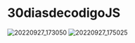 # 30diasdecodigoJS
 
![20220927_173050](https://user-images.githubusercontent.com/105385268/192630338-a428c883-acf4-4b1b-b4b7-9a350af6fa49.gif)
![20220927_175025](https://user-images.githubusercontent.com/105385268/192632856-2708cea1-ef2f-4e57-8e5a-3e96e9549542.gif)
